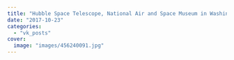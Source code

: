 ```yaml
---
title: "Hubble Space Telescope, National Air and Space Museum in Washington, DC."
date: "2017-10-23"
categories: 
  - "vk_posts"
cover:
  image: "images/456240091.jpg"
---
```



